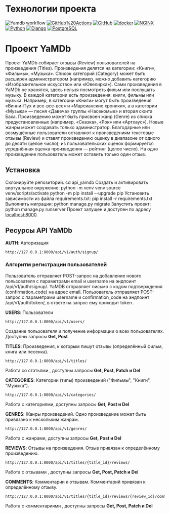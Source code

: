 # Технологии проекта
![Yamdb workflow](https://github.com/a-ignatov/yamdb_final/actions/workflows/yamdb_workflow.yml/badge.svg)
[![GitHub%20Actions](https://img.shields.io/badge/-GitHub%20Actions-464646??style=flat-square&logo=GitHub%20actions)](https://github.com/features/actions)
[![GitHub](https://img.shields.io/badge/-GitHub-464646??style=flat-square&logo=GitHub)](https://github.com/)
[![docker](https://img.shields.io/badge/-Docker-464646??style=flat-square&logo=docker)](https://www.docker.com/)
[![NGINX](https://img.shields.io/badge/-NGINX-464646??style=flat-square&logo=NGINX)](https://nginx.org/ru/)
[![Python](https://img.shields.io/badge/-Python-464646??style=flat-square&logo=Python)](https://www.python.org/)
[![Django](https://img.shields.io/badge/-Django-464646??style=flat-square&logo=Django)](https://www.djangoproject.com/)
[![PostgreSQL](https://img.shields.io/badge/-PostgreSQL-464646??style=flat-square&logo=PostgreSQL)](https://www.postgresql.org/)


# Проект YaMDb
Проект YaMDb собирает отзывы (Review) пользователей на произведения (Titles). Произведения делятся на категории: «Книги», «Фильмы», «Музыка». Список категорий (Category) может быть расширен администратором (например, можно добавить категорию «Изобразительное искусство» или «Ювелирка»).
Сами произведения в YaMDb не хранятся, здесь нельзя посмотреть фильм или послушать музыку.
В каждой категории есть произведения: книги, фильмы или музыка. Например, в категории «Книги» могут быть произведения «Винни-Пух и все-все-все» и «Марсианские хроники», а в категории «Музыка» — песня «Давеча» группы «Насекомые» и вторая сюита Баха.
Произведению может быть присвоен жанр (Genre) из списка предустановленных (например, «Сказка», «Рок» или «Артхаус»). Новые жанры может создавать только администратор.
Благодарные или возмущённые пользователи оставляют к произведениям текстовые отзывы (Review) и ставят произведению оценку в диапазоне от одного до десяти (целое число); из пользовательских оценок формируется усреднённая оценка произведения — рейтинг (целое число). На одно произведение пользователь может оставить только один отзыв.

## Установка
Склонируйте репозиторий.
cd api_yamdb
Cоздать и активировать виртуальное окружение: python -m venv venv
source venv/scripts/activate
python -m pip install --upgrade pip
Установить зависимости из файла requirements.txt: pip install -r requirements.txt
Выполнить миграции: python manage.py migrate
Запустить проект: python manage.py runserver
Проект запущен и доступен по адресу [localhost:8000](http://localhost:8000/).

## Ресурсы API YaMDb

**AUTH**: 
Авторизация
```
http://127.0.0.1:8000/api/v1/auth/signup/
```
### Алгоритм регистрации пользователей
Пользователь отправляет POST-запрос на добавление нового пользователя с параметрами email и username на эндпоинт /api/v1/auth/signup/.
YaMDB отправляет письмо с кодом подтверждения (confirmation_code) на адрес email.
Пользователь отправляет POST-запрос с параметрами username и confirmation_code на эндпоинт /api/v1/auth/token/, в ответе на запрос ему приходит token . 

**USERS**: 
Пользователи
```
http://127.0.0.1:8000/api/v1/users/
```
 Создание пользователя и получение информации о всех пользователях. Доступны запросы **Get, Post**

**TITLES**: 
Произведения, к которым пишут отзывы (определённый фильм, книга или песенка).
```
http://127.0.0.1:8000/api/v1/titles/
```
Работа со статьями , доступны запросы **Get, Post, Patch и Del**

**CATEGORIES**: 
Категории (типы) произведений ("Фильмы", "Книги", "Музыка").
```
http://127.0.0.1:8000/api/v1/categories/
```
Работа с категориями, доступны запросы **Get, Post и Del**

**GENRES**: 
Жанры произведений. Одно произведение может быть привязано к нескольким жанрам.
```
http://127.0.0.1:8000/api/v1/genres/
```
Работа с жанрами, доступны запросы **Get, Post и Del**

**REVIEWS**: 
Отзывы на произведения. Отзыв привязан к определённому произведению.
```
http://127.0.0.1:8000/api/v1/titles/{title_id}/reviews/
```
Работа с отзывами , доступны запросы **Get, Post, Patch и Del**

**COMMENTS**: 
Комментарии к отзывам. Комментарий привязан к определённому отзыву.
```
http://127.0.0.1:8000/api/v1/titles/{title_id}/reviews/{review_id}/comments/
```
Работа с комментариями , доступны запросы **Get, Post, Patch и Del**


